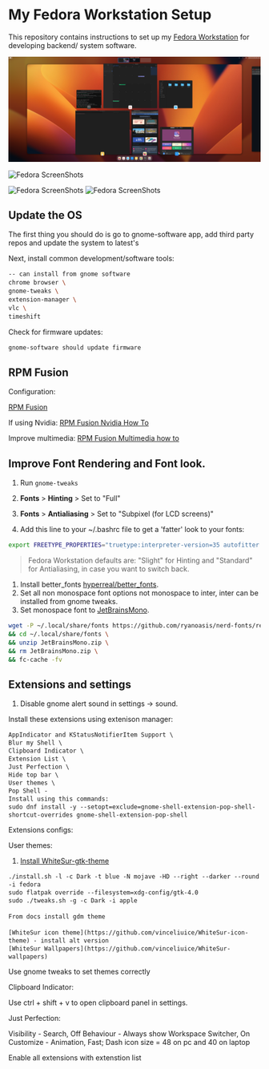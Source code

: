 # My Fedora Workstation Setup

This repository contains instructions to set up my [Fedora Workstation](https://fedoraproject.org/) for developing backend/ system software.

![Pop!_OS desktop screenshot with Tilix, Visual Studio Code, and Gnome Tweak Tool, displayed and the Arc Dark theme](images/Screenshot1.png "Pop!_OS desktop screenshot with Tilix, Visual Studio Code, and Gnome Tweak Tool, displayed and the Arc Dark theme")

![Fedora ScreenShots]("images/Screenshot02.png")

![Fedora ScreenShots]("images/Screenshot03.png")
![Fedora ScreenShots]("images/Screenshot04.png")


## Update the OS

The first thing you should do is go to gnome-software app, add third party repos and update the system to latest's

Next, install common development/software tools:

```bash
-- can install from gnome software
chrome browser \
gnome-tweaks \
extension-manager \
vlc \ 
timeshift
```

Check for firmware updates:

```bash
gnome-software should update firmware
```

## RPM Fusion

Configuration:

[RPM Fusion](https://rpmfusion.org/Configuration)

If using Nvidia:
[RPM Fusion Nvidia How To](https://rpmfusion.org/Howto/NVIDIA?highlight=%28%5CbCategoryHowto%5Cb%29#About_this_Howto)

Improve multimedia:
[RPM Fusion Multimedia how to](https://rpmfusion.org/Howto/Multimedia?highlight=%28%5CbCategoryHowto%5Cb%29)


## Improve Font Rendering and Font look.

1. Run `gnome-tweaks`
1. **Fonts** > **Hinting** > Set to "Full"
1. **Fonts** > **Antialiasing** > Set to "Subpixel (for LCD screens)"

2. Add this line to your ~/.bashrc file to get a 'fatter' look to your fonts:

```bash
export FREETYPE_PROPERTIES="truetype:interpreter-version=35 autofitter:no-stem-darkening=0 cff:no-stem-darkining=0"
```

> Fedora Workstation defaults are: "Slight" for Hinting and "Standard" for Antialiasing, in case you want to switch back.

1. Install better_fonts
   [hyperreal/better_fonts](https://copr.fedorainfracloud.org/coprs/hyperreal/better_fonts/).
2. Set all non monospace font options not monospace to inter, inter can be installed from gnome tweaks.
3. Set monospace font to [JetBrainsMono](https://www.jetbrains.com/lp/mono/).
```bash
wget -P ~/.local/share/fonts https://github.com/ryanoasis/nerd-fonts/releases/download/v3.0.2/JetBrainsMono.zip \
&& cd ~/.local/share/fonts \
&& unzip JetBrainsMono.zip \
&& rm JetBrainsMono.zip \
&& fc-cache -fv
```

## Extensions and settings
1. Disable gnome alert sound in settings -> sound.

Install these extensions using extenison manager:
```
AppIndicator and KStatusNotifierItem Support \
Blur my Shell \
Clipboard Indicator \
Extension List \
Just Perfection \
Hide top bar \
User themes \
Pop Shell - 
Install using this commands:
sudo dnf install -y --setopt=exclude=gnome-shell-extension-pop-shell-shortcut-overrides gnome-shell-extension-pop-shell

```
Extensions configs:

User themes:


1. [Install WhiteSur-gtk-theme](https://github.com/vinceliuice/WhiteSur-gtk-theme)
```
./install.sh -l -c Dark -t blue -N mojave -HD --right --darker --round -i fedora
sudo flatpak override --filesystem=xdg-config/gtk-4.0
sudo ./tweaks.sh -g -c Dark -i apple

From docs install gdm theme

[WhiteSur icon theme](https://github.com/vinceliuice/WhiteSur-icon-theme) - install alt version
[WhiteSur Wallpapers](https://github.com/vinceliuice/WhiteSur-wallpapers)

```


Use gnome tweaks to set themes correctly


Clipboard Indicator:

Use ctrl + shift + v to open clipboard panel in settings.

Just Perfection:

Visibility - Search, Off
Behaviour -  Always show Workspace Switcher, On
Customize - Animation, Fast; Dash icon size = 48 on pc and 40 on laptop

Enable all extensions with extenstion list

